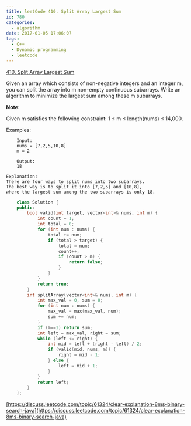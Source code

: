```yaml
---
title: leetCode 410. Split Array Largest Sum
id: 780
categories:
  - algorithm
date: 2017-01-05 17:06:07
tags:
  - C++
  - Dynamic programming
  - leetcode
---
```


[410\. Split Array Largest Sum](https://leetcode.com/problems/split-array-largest-sum/)

Given an array which consists of non-negative integers and an integer m, you can split the array into m non-empty continuous subarrays. Write an algorithm to minimize the largest sum among these m subarrays.

**Note:**

Given m satisfies the following constraint: 1 ≤ m ≤ length(nums) ≤ 14,000.

Examples:


```
    Input:
    nums = [7,2,5,10,8]
    m = 2

    Output:
    18
```
    Explanation:
    There are four ways to split nums into two subarrays.
    The best way is to split it into [7,2,5] and [10,8],
    where the largest sum among the two subarrays is only 18.



``` cpp
    class Solution {
    public:
        bool valid(int target, vector<int>& nums, int m) {
            int count = 1;
            int total = 0;
            for (int num : nums) {
                total += num;
                if (total > target) {
                    total = num;
                    count++;
                    if (count > m) {
                        return false;
                    }
                }
            }
            return true;
        }
        int splitArray(vector<int>& nums, int m) {
            int max_val = 0, sum = 0;
            for (int num : nums) {
                max_val = max(max_val, num);
                sum += num;
            }
            if (m==1) return sum;
            int left = max_val, right = sum;
            while (left <= right) {
                int mid = left + (right - left) / 2;
                if (valid(mid, nums, m)) {
                    right = mid - 1;
                } else {
                    left = mid + 1;
                }
            }
            return left;
        }
    };
```
[https://discuss.leetcode.com/topic/61324/clear-explanation-8ms-binary-search-java](https://discuss.leetcode.com/topic/61324/clear-explanation-8ms-binary-search-java)